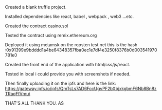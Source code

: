 
Created a blank truffle project.

Installed dependencies like react, babel , webpack , web3 ...etc.

Created the contract casino.sol

Tested the contract using remix.ethereum.org

Deployed it using metamsk on the ropsten test net this is the hash 
:0x91399e9bdddd1a4be64348357fba0ec1e7df4e3250f8376b0d003541970781e0

Created the front end of the application with html/css/js/react.

Tested in local i could provide you with screenshots if needed.

Then finally uploading it on the ipfs and here is the link:
https://gateway.ipfs.io/ipfs/QmTsLs7AD6FocUgvPF2bXbjxkgbmF6Nb8Bn8zTRaqFfVmu/

THAT'S ALL THANK YOU.
AS 



